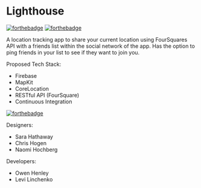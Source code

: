 # Lighthouse

[![forthebadge](https://forthebadge.com/images/badges/made-with-swift.svg)](https://forthebadge.com)  [![forthebadge](https://forthebadge.com/images/badges/makes-people-smile.svg)](https://forthebadge.com)
<br>

A location tracking app to share your current location using FourSquares API with a friends list within the social network of the app. Has the option to ping friends in your list to see if they want to join you.

Proposed Tech Stack:

- Firebase
- MapKit
- CoreLocation
- RESTful API (FourSquare)
- Continuous Integration



[![forthebadge](https://forthebadge.com/images/badges/built-with-love.svg)](https://forthebadge.com)

Designers:

- Sara Hathaway
- Chris Hogen
- Naomi Hochberg

Developers:

- Owen Henley
- Levi Linchenko
